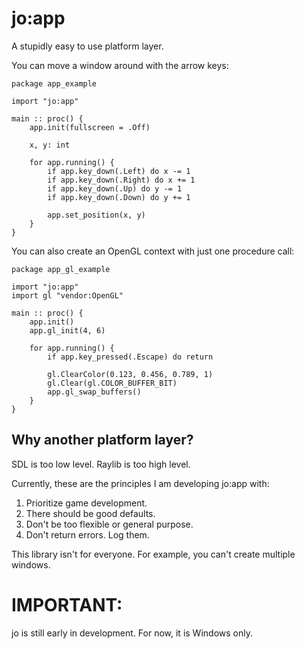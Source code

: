 # jo:app

A stupidly easy to use platform layer.

You can move a window around with the arrow keys:

```odin
package app_example

import "jo:app"

main :: proc() {
	app.init(fullscreen = .Off)

	x, y: int

	for app.running() {
		if app.key_down(.Left) do x -= 1
		if app.key_down(.Right) do x += 1
		if app.key_down(.Up) do y -= 1
		if app.key_down(.Down) do y += 1

		app.set_position(x, y)
	}
}
```

You can also create an OpenGL context with just one procedure call:

```odin
package app_gl_example

import "jo:app"
import gl "vendor:OpenGL"

main :: proc() {
	app.init()
	app.gl_init(4, 6)

	for app.running() {
		if app.key_pressed(.Escape) do return

		gl.ClearColor(0.123, 0.456, 0.789, 1)
		gl.Clear(gl.COLOR_BUFFER_BIT)
		app.gl_swap_buffers()
	}
}
```

## Why another platform layer?

SDL is too low level. Raylib is too high level.

Currently, these are the principles I am developing jo:app with:

1. Prioritize game development.
2. There should be good defaults.
3. Don't be too flexible or general purpose.
4. Don't return errors. Log them.

This library isn't for everyone. For example, you can't create multiple windows.

# IMPORTANT:

jo is still early in development. For now, it is Windows only.